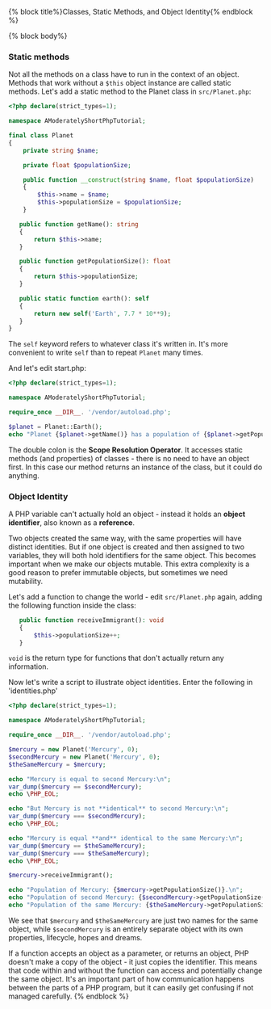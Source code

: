 {% block title%}Classes, Static Methods, and Object Identity{% endblock %}

{% block body%}

### Static methods

Not all the methods on a class have to run in the context of an object. Methods that work without a `$this` object
instance are called static methods. Let's add a static method to the Planet class in `src/Planet.php`:

```php
<?php declare(strict_types=1);

namespace AModeratelyShortPhpTutorial;

final class Planet
{
    private string $name;

    private float $populationSize;

    public function __construct(string $name, float $populationSize)
    {
        $this->name = $name;
        $this->populationSize = $populationSize;
    }

   public function getName(): string
   {
       return $this->name;
   }

   public function getPopulationSize(): float
   {
       return $this->populationSize;
   }

   public static function earth(): self
   {
       return new self('Earth', 7.7 * 10**9);
   }
}
```

<!--
  Where is self officially defined? It isn't listed at https://www.php.net/manual/en/reserved.keywords.php . Only
  mentioned in passing at https://www.php.net/manual/en/language.oop5.basic.php .
  -->

The `self` keyword refers to whatever class it's written in. It's more convenient to write `self` than to repeat
`Planet` many times.

And let's edit start.php:

```php
<?php declare(strict_types=1);

namespace AModeratelyShortPhpTutorial;

require_once __DIR__. '/vendor/autoload.php';

$planet = Planet::Earth();
echo "Planet {$planet->getName()} has a population of {$planet->getPopulationSize()}.\n";
```

The double colon is the **Scope Resolution Operator**. It accesses static methods (and properties) of classes - there is
no need to have an object first. In this case our method returns an instance of the class, but it could do anything.

### Object Identity

A PHP variable can't actually hold an object - instead it holds an **object identifier**, also known as a **reference**.

Two objects created the same way, with the same properties will have distinct identities. But if one object is created
and then assigned to two variables, they will both hold identifiers for the same object. This becomes important when we
make our objects mutable. This extra complexity is a good reason to prefer immutable objects, but sometimes we need
mutability.

Let's add a function to change the world - edit `src/Planet.php` again, adding the following function inside the class:

```php
   public function receiveImmigrant(): void
   {
       $this->populationSize++;
   }
```

`void` is the return type for functions that don't actually return any information.

Now let's write a script to illustrate object identities. Enter the following in 'identities.php'

```php
<?php declare(strict_types=1);

namespace AModeratelyShortPhpTutorial;

require_once __DIR__. '/vendor/autoload.php';

$mercury = new Planet('Mercury', 0);
$secondMercury = new Planet('Mercury', 0);
$theSameMercury = $mercury;

echo "Mercury is equal to second Mercury:\n";
var_dump($mercury == $secondMercury);
echo \PHP_EOL;

echo "But Mercury is not **identical** to second Mercury:\n";
var_dump($mercury === $secondMercury);
echo \PHP_EOL;

echo "Mercury is equal **and** identical to the same Mercury:\n";
var_dump($mercury == $theSameMercury);
var_dump($mercury === $theSameMercury);
echo \PHP_EOL;

$mercury->receiveImmigrant();

echo "Population of Mercury: {$mercury->getPopulationSize()}.\n";
echo "Population of second Mercury: {$secondMercury->getPopulationSize()}.\n";
echo "Population of the same Mercury: {$theSameMercury->getPopulationSize()}.\n";
```

We see that `$mercury` and `$theSameMercury` are just two names for the same object, while `$secondMercury` is an
entirely separate object with its own properties, lifecycle, hopes and dreams.

If a function accepts an object as a parameter, or returns an object, PHP doesn't make a copy of the object - it just
copies the identifier. This means that code within and without the function can access and potentially change the same
object. It's an important part of how communication happens between the parts of a PHP program, but it can easily get
confusing if not managed carefully.
{% endblock %}